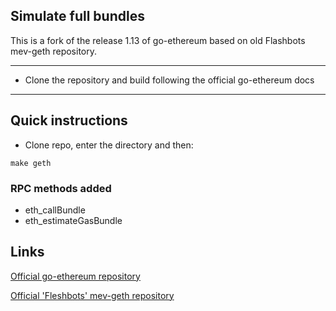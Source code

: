 ## Simulate full bundles
This is a fork of the release 1.13 of go-ethereum based on old Flashbots mev-geth repository.

---


- Clone the repository and build following the official go-ethereum docs
---

## Quick instructions
- Clone repo, enter the directory and then:
```shell
make geth
```

### RPC methods added

- eth_callBundle
- eth_estimateGasBundle

## Links
[Official go-ethereum repository](https://github.com/ethereum/go-ethereum/)

[Official 'Fleshbots' mev-geth repository](https://github.com/flashbots/mev-geth)
